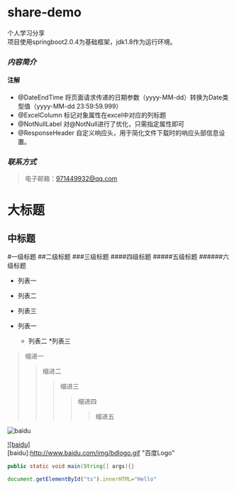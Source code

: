 share-demo
====
个人学习分享<br>
项目使用springboot2.0.4为基础框架，jdk1.8作为运行环境。
### *内容简介*
#### 注解
* @DateEndTime 将页面请求传递的日期参数（yyyy-MM-dd）转换为Date类型值（yyyy-MM-dd 23:59:59.999）
* @ExcelColumn 标记对象属性在excel中对应的列标题
* @NotNullLabel 对@NotNull进行了优化，只需指定属性即可
* @ResponseHeader 自定义响应头，用于简化文件下载时的响应头部信息设置。


### *联系方式*
>电子邮箱：<971449932@qq.com>


大标题
====

中标题
-------

#一级标题
##二级标题
###三级标题
####四级标题
#####五级标题
######六级标题

* 列表一
* 列表二
* 列表三

* 列表一
    * 列表二
        *列表三
        
>缩进一
>>缩进二
>>>缩进三
>>>>缩进四
>>>>>缩进五

![baidu](http://www.baidu.com/img/bdlogo.gif "百度logo")

[![baidu]](http://baidu.com)  
[baidu]:http://www.baidu.com/img/bdlogo.gif "百度Logo"  

```Java
public static void main(String[] args){}
```

```javascript
document.getElementById("ts").innerHTML="Hello"
```




        

